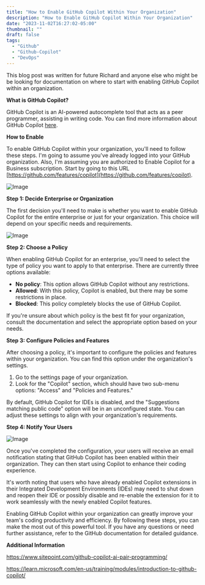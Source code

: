 ```yaml
---
title: "How to Enable GitHub Copilot Within Your Organization"
description: "How to Enable GitHub Copilot Within Your Organization"
date: "2023-11-02T16:27:02-05:00"
thumbnail: ""
draft: false
tags:
  - "Github"
  - "Github-Copilot"
  - "DevOps"
---
```

This blog post was written for future Richard and anyone else who might be be looking for documentation on where to start with enabling GitHub Copilot within an organization.

**What is GitHub Copilot?**

GitHub Copilot is an AI-powered autocomplete tool that acts as a peer programmer, assisting in writing code. You can find more information about GitHub Copilot [here](<https://resources.github.com/copilot-for-business/?ef_id=_k_e65e07530d46189e67c96210e860b6be_k_&OCID=AIDcmmc3fhtaow_SEM__k_e65e07530d46189e67c96210e860b6be_k_&msclkid=e65e07530d46189e67c96210e860b6be>).

**How to Enable**

To enable GitHub Copilot within your organization, you'll need to follow these steps. I'm going to assume you've already logged into your GitHub organization. Also, I'm assuming you are authorized to Enable Copilot for a Business subscription. Start by going to this URL [https://github.com/features/copilot](https://github.com/features/copilot).

![Image](https://gogorichiesitefiles.blob.core.windows.net/publicfiles/GithubCopilot-Enabling1.jpg)

**Step 1: Decide Enterprise or Organization**

The first decision you'll need to make is whether you want to enable GitHub Copilot for the entire enterprise or just for your organization. This choice will depend on your specific needs and requirements.

![Image](https://gogorichiesitefiles.blob.core.windows.net/publicfiles/GithubCopilot-Enabling2.jpg)

**Step 2: Choose a Policy**

When enabling GitHub Copilot for an enterprise, you'll need to select the type of policy you want to apply to that enterprise. There are currently three options available:

- **No policy**: This option allows GitHub Copilot without any restrictions.
- **Allowed**: With this policy, Copilot is enabled, but there may be some restrictions in place.
- **Blocked**: This policy completely blocks the use of GitHub Copilot.

If you're unsure about which policy is the best fit for your organization, consult the documentation and select the appropriate option based on your needs.

**Step 3: Configure Policies and Features**

After choosing a policy, it's important to configure the policies and features within your organization. You can find this option under the organization's settings.

1. Go to the settings page of your organization.
1. Look for the "Copilot" section, which should have two sub-menu options: "Access" and "Policies and Features."

By default, GitHub Copilot for IDEs is disabled, and the "Suggestions matching public code" option will be in an unconfigured state. You can adjust these settings to align with your organization's requirements.


**Step 4: Notify Your Users**

![Image](https://gogorichiesitefiles.blob.core.windows.net/publicfiles/GithubCopilot-Enabling3.jpg)

Once you've completed the configuration, your users will receive an email notification stating that GitHub Copilot has been enabled within their organization. They can then start using Copilot to enhance their coding experience.

It's worth noting that users who have already enabled Copilot extensions in their Integrated Development Environments (IDEs) may need to shut down and reopen their IDE or possibly disable and re-enable the extension for it to work seamlessly with the newly enabled Copilot features.

Enabling GitHub Copilot within your organization can greatly improve your team's coding productivity and efficiency. By following these steps, you can make the most out of this powerful tool. If you have any questions or need further assistance, refer to the GitHub documentation for detailed guidance.

**Additional Information**

<https://www.sitepoint.com/github-copilot-ai-pair-programming/>

<https://learn.microsoft.com/en-us/training/modules/introduction-to-github-copilot/>
